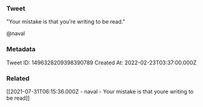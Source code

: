 ### Tweet
"Your mistake is that you’re writing to be read."

@naval

### Metadata
Tweet ID: 1496328209398390789
Created At: 2022-02-23T03:37:00.000Z

### Related
[[2021-07-31T06:15:36.000Z - naval - Your mistake is that youre writing to be read]]


